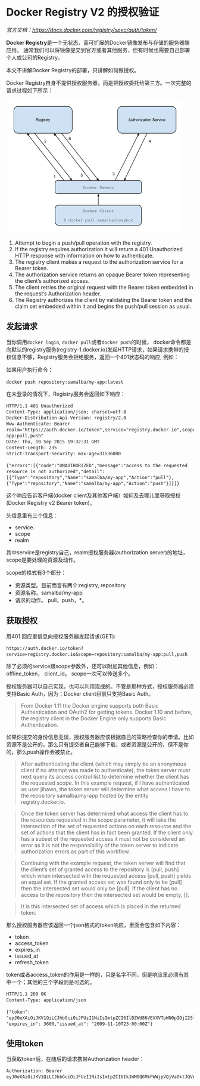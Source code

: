 # Docker Registry V2 的授权验证

*官方文档：https://docs.docker.com/registry/spec/auth/token/*

**Docker Registry**是一个无状态，高可扩展的Docker镜像发布与存储的服务器端应用。 通常我们可以将镜像提交到官方或者其他服务，但有时候也需要自己部署个人或公司的Registry。

本文不讲解Docker Registry的部署，只讲解如何做授权。

Docker Registry自身不提供授权服务器，而是把授权委托给第三方。一次完整的请求过程如下所示：

![v2-registry-auth](media/v2-registry-auth.png)

1. Attempt to begin a push/pull operation with the registry.
2. If the registry requires authorization it will return a 401 Unauthorized HTTP response with information on how to authenticate.
3. The registry client makes a request to the authorization service for a Bearer token.
4. The authorization service returns an opaque Bearer token representing the client’s authorized access.
5. The client retries the original request with the Bearer token embedded in the request’s Authorization header.
6. The Registry authorizes the client by validating the Bearer token and the claim set embedded within it and begins the push/pull session as usual.

## 发起请求

当你调用`docker login`, `docker pull`或者`docker push`的时候， docker命令都是向默认的registry服务(registry-1.docker.io)发起HTTP请求，如果请求携带的授权信息不够，Registry服务会拒绝服务，返回一个401状态码的响应, 例如：

如果用户执行命令：

`docker push repository:samalba/my-app:latest`

在未登录的情况下，Registry服务会返回如下响应：

```
HTTP/1.1 401 Unauthorized
Content-Type: application/json; charset=utf-8
Docker-Distribution-Api-Version: registry/2.0
Www-Authenticate: Bearer realm="https://auth.docker.io/token",service="registry.docker.io",scope="repository:samalba/my-app:pull,push"
Date: Thu, 10 Sep 2015 19:32:31 GMT
Content-Length: 235
Strict-Transport-Security: max-age=31536000

{"errors":[{"code":"UNAUTHORIZED","message":"access to the requested resource is not authorized","detail":[{"Type":"repository","Name":"samalba/my-app","Action":"pull"},{"Type":"repository","Name":"samalba/my-app","Action":"push"}]}]}
```
这个响应告诉客户端(docker client及其他客户端）如何及去哪儿里获取授权(Docker Registry v2 Bearer token)。

头信息里有三个信息：

* service. 
* scope
* realm
	
其中service是registry自己，realm授权服务器(authorization server)的地址，scope是要处理的资源及动作。

scope的格式有3个部分：

* 资源类型。目前而言有两个:registry, repository
* 资源名称。samalba/my-app
* 请求的动作。 pull，push，*。

## 获取授权

用401 回应里信息向授权服务器发起请求(GET):

```
https://auth.docker.io/token?service=registry.docker.io&scope=repository:samalba/my-app:pull,push

```
除了必须的service跟scope参数外，还可以附加其他信息，例如：offline_token， client_id。 scope一次可以传送多个。

授权服务器可以自己实现，也可以利用现成的。不管是那种方式，授权服务器必须支持Basic Auth，因为：Docker client目前只支持Basic Auth。

> From Docker 1.11 the Docker engine supports both Basic Authentication and OAuth2 for getting tokens. Docker 1.10 and before, the registry client in the Docker Engine only supports Basic Authentication. 

如果你提交的身份信息无误，授权服务器应该根据自己的策略检查你的申请。比如资源不是公开的，那么只有提交者自己能够下载，或者资源是公开的，但不是你的，那么push操作会被禁止。

> After authenticating the client (which may simply be an anonymous client if no attempt was made to authenticate), the token server must next query its access control list to determine whether the client has the requested scope. In this example request, if I have authenticated as user jlhawn, the token server will determine what access I have to the repository samalba/my-app hosted by the entity registry.docker.io.

> Once the token server has determined what access the client has to the resources requested in the scope parameter, it will take the intersection of the set of requested actions on each resource and the set of actions that the client has in fact been granted. If the client only has a subset of the requested access it must not be considered an error as it is not the responsibility of the token server to indicate authorization errors as part of this workflow.

> Continuing with the example request, the token server will find that the client’s set of granted access to the repository is [pull, push] which when intersected with the requested access [pull, push] yields an equal set. If the granted access set was found only to be [pull] then the intersected set would only be [pull]. If the client has no access to the repository then the intersected set would be empty, [].

> It is this intersected set of access which is placed in the returned token.


那么授权服务器应该返回一个json格式的token响应，里面会包含如下内容：

* token
* access_token
* expires_in
* issued_at
* refresh_token
	
token或者access_token的作用是一样的，只是名字不同，但是响应里必须有其中一个；其他的三个字段则是可选的。

```
HTTP/1.1 200 OK
Content-Type: application/json

{"token": "eyJ0eXAiOiJKV1QiLCJhbGciOiJFUzI1NiIsImtpZCI6IlBZWU86VEVXVTpWN0pIOjI2SlY6QVFUWjpMSkMzOlNYVko6WEdIQTozNEYyOjJMQVE6WlJNSzpaN1E2In0.eyJpc3MiOiJhdXRoLmRvY2tlci5jb20iLCJzdWIiOiJqbGhhd24iLCJhdWQiOiJyZWdpc3RyeS5kb2NrZXIuY29tIiwiZXhwIjoxNDE1Mzg3MzE1LCJuYmYiOjE0MTUzODcwMTUsImlhdCI6MTQxNTM4NzAxNSwianRpIjoidFlKQ08xYzZjbnl5N2tBbjBjN3JLUGdiVjFIMWJGd3MiLCJhY2Nlc3MiOlt7InR5cGUiOiJyZXBvc2l0b3J5IiwibmFtZSI6InNhbWFsYmEvbXktYXBwIiwiYWN0aW9ucyI6WyJwdXNoIl19XX0.QhflHPfbd6eVF4lM9bwYpFZIV0PfikbyXuLx959ykRTBpe3CYnzs6YBK8FToVb5R47920PVLrh8zuLzdCr9t3w", "expires_in": 3600,"issued_at": "2009-11-10T23:00:00Z"}

```


## 使用token

当获取token后，在随后的请求携带Authorization header：

```
Authorization: Bearer eyJ0eXAiOiJKV1QiLCJhbGciOiJFUzI1NiIsImtpZCI6IkJWM0Q6MkFWWjpVQjVaOktJQVA6SU5QTDo1RU42Ok40SjQ6Nk1XTzpEUktFOkJWUUs6M0ZKTDpQT1RMIn0.eyJpc3MiOiJhdXRoLmRvY2tlci5jb20iLCJzdWIiOiJCQ0NZOk9VNlo6UUVKNTpXTjJDOjJBVkM6WTdZRDpBM0xZOjQ1VVc6NE9HRDpLQUxMOkNOSjU6NUlVTCIsImF1ZCI6InJlZ2lzdHJ5LmRvY2tlci5jb20iLCJleHAiOjE0MTUzODczMTUsIm5iZiI6MTQxNTM4NzAxNSwiaWF0IjoxNDE1Mzg3MDE1LCJqdGkiOiJ0WUpDTzFjNmNueXk3a0FuMGM3cktQZ2JWMUgxYkZ3cyIsInNjb3BlIjoiamxoYXduOnJlcG9zaXRvcnk6c2FtYWxiYS9teS1hcHA6cHVzaCxwdWxsIGpsaGF3bjpuYW1lc3BhY2U6c2FtYWxiYTpwdWxsIn0.Y3zZSwaZPqy4y9oRBVRImZyv3m_S9XDHF1tWwN7mL52C_IiA73SJkWVNsvNqpJIn5h7A2F8biv_S2ppQ1lgkbw
```


